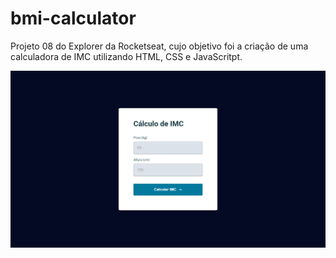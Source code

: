 # bmi-calculator
Projeto 08 do Explorer da Rocketseat, cujo objetivo foi a criação de uma calculadora de IMC utilizando HTML, CSS e JavaScritpt.

![Projeto "BMI Calculator"](https://github.com/madalena-rocha/bmi-calculator/blob/main/assets/bmi-calculator.png)
